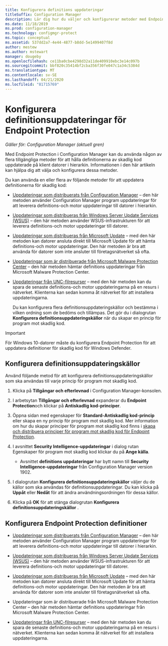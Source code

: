 ```yaml
---
title: Konfigurera definitions uppdateringar
titleSuffix: Configuration Manager
description: Lär dig hur du väljer och konfigurerar metoder med Endpoint Protection i Configuration Manager för att hålla definitionerna av skadlig kod uppdaterade på klient datorer.
ms.date: 11/18/2019
ms.prod: configuration-manager
ms.technology: configmgr-protect
ms.topic: conceptual
ms.assetid: 537dd2a7-4e44-4877-b8dd-5e1499407f8d
author: mestew
ms.author: mstewart
manager: dougeby
ms.openlocfilehash: ce11ba0cbe4298d32a11de409910ebc3e14c097b
ms.sourcegitcommit: bbf820c35414bf2cba356f30fe047c1a34c5384d
ms.translationtype: MT
ms.contentlocale: sv-SE
ms.lasthandoff: 04/21/2020
ms.locfileid: "81715769"
---
```

# <a name="configure-definition-updates-for-endpoint-protection"></a>Konfigurera definitionsuppdateringar för Endpoint Protection  

*Gäller för: Configuration Manager (aktuell gren)*

 Med Endpoint Protection i Configuration Manager kan du använda någon av flera tillgängliga metoder för att hålla definitionerna av skadlig kod uppdaterade på klient datorer i hierarkin. Informationen i den här artikeln kan hjälpa dig att välja och konfigurera dessa metoder.

 Du kan använda en eller flera av följande metoder för att uppdatera definitionerna för skadlig kod:

- [Uppdateringar som distribuerats från Configuration Manager](endpoint-definitions-configmgr.md) – den här metoden använder Configuration Manager program uppdateringar för att leverera definitions-och motor uppdateringar till datorer i hierarkin.

- [Uppdateringar som distribueras från Windows Server Update Services (WSUS)](endpoint-definitions-wsus.md) – den här metoden använder WSUS-infrastrukturen för att leverera definitions-och motor uppdateringar till datorer.

- [Uppdateringar som distribueras från Microsoft Update](endpoint-definitions-microsoft-updates.md) – med den här metoden kan datorer ansluta direkt till Microsoft Update för att hämta definitions-och motor uppdateringar. Den här metoden är bra att använda för datorer som inte ansluter till företagsnätverket så ofta.

- [Uppdateringar som är distribuerade från Microsoft Malware Protection Center](endpoint-definitions-protection-center.md) – den här metoden hämtar definitions uppdateringar från Microsoft Malware Protection Center.

- [Uppdateringar från UNC-filresurser](endpoint-definitions-network.md) – med den här metoden kan du spara de senaste definitions-och motor uppdateringarna på en resurs i nätverket. Klienterna kan sedan komma åt nätverket för att installera uppdateringarna.

  Du kan konfigurera flera definitionsuppdateringskällor och bestämma i vilken ordning som de bedöms och tillämpas. Det gör du i dialogrutan **Konfigurera definitionsuppdateringskällor** när du skapar en princip för program mot skadlig kod.

> [!IMPORTANT]
>  För Windows 10-datorer måste du konfigurera Endpoint Protection för att uppdatera definitioner för skadlig kod för Windows Defender.

## <a name="how-to-configure-definition-update-sources"></a>Konfigurera definitionsuppdateringskällor
 Använd följande metod för att konfigurera definitionsuppdateringskällor som ska användas till varje princip för program mot skadlig kod.

1.  Klicka på **Tillgångar och efterlevnad** i Configuration Manager-konsolen.

2.  I arbetsytan **Tillgångar och efterlevnad** expanderar du **Endpoint Protection**och klickar på **Antiskadlig kod-principer**.

3.  Öppna sidan med egenskaper för **Standard-Antiskadlig kod-princip** eller skapa en ny princip för program mot skadlig kod. Mer information om hur du skapar principer för program mot skadlig kod finns i [skapa och distribuera principer för program mot skadlig kod för Endpoint Protection](endpoint-antimalware-policies.md).

4.  I avsnittet **Security Intelligence-uppdateringar** i dialog rutan Egenskaper för program mot skadlig kod klickar du på **Ange källa**.
    - Avsnittet **definitions uppdateringar** har bytt namn till **Security Intelligence-uppdateringar** från Configuration Manager version 1902.

5.  I dialogrutan **Konfigurera definitionsuppdateringskällor** väljer du de källor som ska användas för definitionsuppdateringar. Du kan klicka på **Uppåt** eller **Nedåt** för att ändra användningsordningen för dessa källor.

6.  Klicka på **OK** för att stänga dialogrutan **Konfigurera definitionsuppdateringskällor** .

## <a name="configure-endpoint-protection-definitions"></a>Konfigurera Endpoint Protection definitioner

-   [Uppdateringar som distribuerats från Configuration Manager](endpoint-definitions-configmgr.md) – den här metoden använder Configuration Manager program uppdateringar för att leverera definitions-och motor uppdateringar till datorer i hierarkin.

-   [Uppdateringar som distribueras från Windows Server Update Services (WSUS)](endpoint-definitions-wsus.md) – den här metoden använder WSUS-infrastrukturen för att leverera definitions-och motor uppdateringar till datorer.

-   [Uppdateringar som distribueras från Microsoft Update](endpoint-definitions-microsoft-updates.md) – med den här metoden kan datorer ansluta direkt till Microsoft Update för att hämta definitions-och motor uppdateringar. Den här metoden är bra att använda för datorer som inte ansluter till företagsnätverket så ofta.

-   Uppdateringar som är distribuerade från Microsoft Malware Protection Center – den här metoden hämtar definitions uppdateringar från Microsoft Malware Protection Center.

-   [Uppdateringar från UNC-filresurser](endpoint-definitions-network.md) – med den här metoden kan du spara de senaste definitions-och motor uppdateringarna på en resurs i nätverket. Klienterna kan sedan komma åt nätverket för att installera uppdateringarna.
